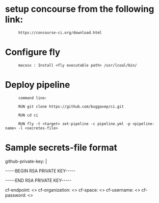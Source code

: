# setup concourse from the following link:
          https://concourse-ci.org/download.html

# Configure fly
          macosx : Install <fly executable path> /usr/lcoal/bin/

# Deploy pipeline
          command line:
          
          RUN git clone https://github.com/buggavep/ci.git
          
          RUN cd ci

          RUN fly -t <target> set-pipeline -c pipeline.yml -p <pipeline-name> -l <secretes-file>

# Sample secrets-file format

github-private-key: |
 
 -----BEGIN RSA PRIVATE KEY-----
 
 -----END RSA PRIVATE KEY-----

cf-endpoint: <>
cf-organization: <>
cf-space: <>
cf-username: <>
cf-password: <>


